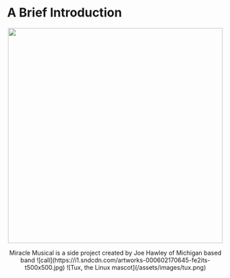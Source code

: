 # A Brief Introduction
<p align="center">
<img width="500" height="500" src="https://i1.sndcdn.com/artworks-000602170645-fe2its-t500x500.jpg">
</p>
<div align="center"> Miracle Musical is a side project created by Joe Hawley of Michigan based band 
![call](https://i1.sndcdn.com/artworks-000602170645-fe2its-t500x500.jpg)
![Tux, the Linux mascot](/assets/images/tux.png)
